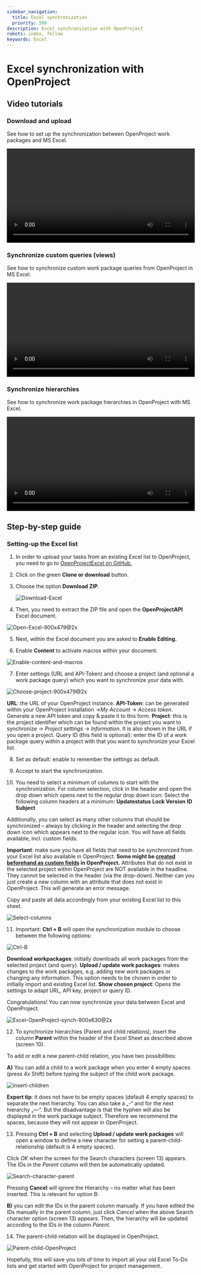 ```yaml
---
sidebar_navigation:
  title: Excel synchronization
  priority: 599
description: Excel synchronization with OpenProject
robots: index, follow
keywords: Excel
---
```

# Excel synchronization with OpenProject

## Video tutorials

### Download and upload

See how to set up the synchronization between OpenProject work packages and MS Excel.

<video src="https://openproject-docs.s3.eu-central-1.amazonaws.com/videos/OpenProject-Excel-synchronization-1.-download-and-upload.mp4" type="video/mp4" controls="" style="width:100%"></video>

### Synchronize custom queries (views)

See how to synchronize custom work package queries from OpenProject in MS Excel.

<video src="https://openproject-docs.s3.eu-central-1.amazonaws.com/videos/OpenProject-Excel-Synchronization-2.-custom-queries.mp4" type="video/mp4" controls="" style="width:100%"></video>

### Synchronize hierarchies

See how to synchronize work package hierarchies in OpenProject with MS Excel.

<video src="https://openproject-docs.s3.eu-central-1.amazonaws.com/videos/OpenProject-Excel-synchronization-3.-hierarchies.mp4" type="video/mp4" controls="" style="width:100%"></video>


## Step-by-step guide

### Setting-up the Excel list

1. In order to upload your tasks from an existing Excel list to OpenProject, you need to go to [OpenProjectExcel on GitHub.](https://github.com/opf/OpenProjectExcel)

2. Click on the green **Clone or download** button.

3. Choose the option **Download ZIP**.

   ![Download-Excel](Download-Excel.png)

4. Then, you need to extract the ZIP file and open the **OpenProjectAPI** Excel document.

![Open-Excel-900x479@2x](Open-Excel-900x479@2x-1594297430589.png)

5. Next, within the Excel document you are asked to **Enable Editing.**

6. Enable **Content** to activate macros within your document.

![Enable-content-and-macros](Enable-content-and-macros-1594297486714.png)



7. Enter settings (URL and API-Token) and choose a project (and  optional a work package query) which you want to synchronize your data  with.

![Choose-project-900x479@2x](Choose-project-900x479@2x.png)



**URL**: the URL of your OpenProject instance.
 **API-Token**: can be generated within your OpenProject installation ->*My Account* -> *Access token*. Generate a new API token and copy & paste it to this form.
 **Project**: this is the project identifier which can be found within the project you want to synchronize -> *Project settings* -> *Information*. It is also shown in the URL if you open a project.
 Query ID (this field is optional): enter the ID of a work package query  within a project with that you want to synchronize your Excel list.

8. Set as default: enable to remember the settings as default.

9. Accept to start the synchronization.

10. You need to select a minimum of columns to start with the  synchronization. For column selection, click in the header and open the  drop down which opens next to the regular drop down icon: Select the  following column headers at a minimum:
     **Updatestatus**
     **Lock Version**
     **ID**
     **Subject**

Additionally, you can select as many other columns that should be  synchronized – always by clicking in the header and selecting the drop  down icon which appears next to the regular icon. You will have all  fields available, incl. custom fields.

**Important**: make sure you have all fields that need to be synchronized from your Excel list also available in OpenProject. **Some might be [created beforehand as custom fields](https://docs.openproject.org/system-admin-guide/custom-fields/) in OpenProject.**
 Attributes that do not exist in the selected project within OpenProject  are NOT available in the headline. They cannot be selected in the header (via the drop-down). Neither can you just create a new column with an  attribute that does not exist in OpenProject. This will generate an  error message.

Copy and paste all data accordingly from your existing Excel list to this sheet.

![Select-columns](Select-columns.png)



11. Important: **Ctrl + B** will open the synchronization module to choose between the following options:

![Ctrl-B](Ctrl-B.png)



**Download workpackages**: initially downloads all work packages from the selected project (and query).
 **Upload / update work packages**: makes changes to the  work packages, e.g. adding new work packages or changing any information. This option needs to be chosen in order to initially import and  existing Excel list.
 **Show chosen project**: Opens the settings to adapt URL, API key, project or query ID.

Congratulations! You can now synchronize your data between Excel and OpenProject.

![Excel-OpenProject-synch-900x630@2x](Excel-OpenProject-synch-900x630@2x.png)



12. To synchronize hierarchies (Parent and child relations), insert the column **Parent** within the header of the Excel Sheet as described above (screen 10).

To add or edit a new parent-child relation, you have two possibilities:

**A)** You can add a child to a work package when you  enter 4 empty spaces (press 4x Shift) before typing the subject of the  child work package.

![insert-children](https://1t1rycb9er64f1pgy2iuseow-wpengine.netdna-ssl.com/wp-content/uploads/2019/01/Insert-children-1024x605.png)

**Expert tip**: it does not have to be empty spaces  (default 4 empty spaces) to separate the next hierarchy. You can also  take a „-“ and for the next hierarchy „—“. But the disadvantage is that  the hyphen will also be displayed in the work package subject. Therefore we recommend the spaces, because they will not appear in OpenProject.

13. Pressing **Ctrl + B** and selecting **Upload / update work packages** will open a window to define a new character for setting a parent-child-relationship (default is 4 empty spaces).

Click *OK* when the screen for the Search characters (screen 13) appears. The IDs in the *Parent* column will then be automatically updated.

![Search-character-parent](Search-character-parent.png)



Pressing **Cancel** will ignore the Hierarchy – no matter what has been inserted. This is relevant for option B:

**B)** you can edit the IDs in the parent column manually. If you have edited the IDs manually in the parent column, just click *Cancel* when the above Search character option (screen 13) appears. Then, the  hierarchy will be updated according to the IDs in the column *Parent*.

14. The parent-child-relation will be displayed in OpenProject.

![Parent-child-OpenProject](Parent-child-OpenProject.png)



Hopefully, this will save you lots of time to import all your old  Excel To-Do lists and get started with OpenProject for project  management.
